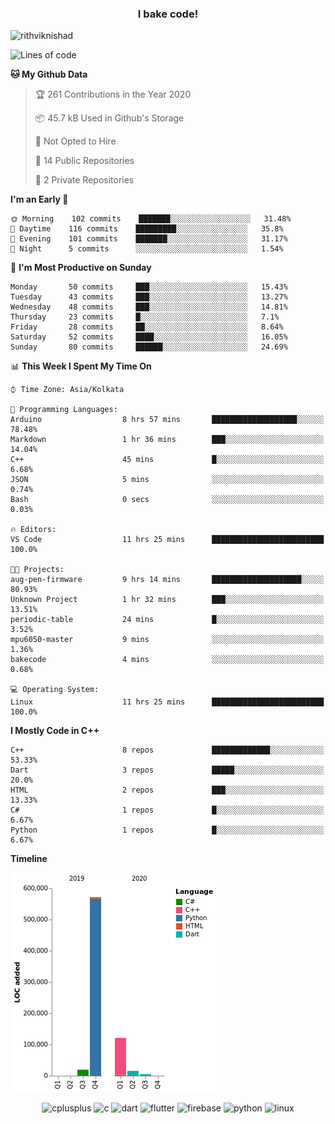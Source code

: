 <h3 align="center">I bake code!</h3>

<p align="left"> <img src="https://komarev.com/ghpvc/?username=rithviknishad" alt="rithviknishad" /> </p>

<!--START_SECTION:waka-->
![Lines of code](https://img.shields.io/badge/From%20Hello%20World%20I%27ve%20Written-23.1%20million%20lines%20of%20code-blue)

**🐱 My Github Data** 

> 🏆 261 Contributions in the Year 2020
 > 
> 📦 45.7 kB Used in Github's Storage 
 > 
> 🚫 Not Opted to Hire
 > 
> 📜 14 Public Repositories
 > 
> 🔑 2 Private Repositories 

**I'm an Early 🐤** 

```text
🌞 Morning    102 commits    ███████░░░░░░░░░░░░░░░░░░   31.48% 
🌆 Daytime    116 commits    █████████░░░░░░░░░░░░░░░░   35.8% 
🌃 Evening    101 commits    ███████░░░░░░░░░░░░░░░░░░   31.17% 
🌙 Night      5 commits      ░░░░░░░░░░░░░░░░░░░░░░░░░   1.54%

```
📅 **I'm Most Productive on Sunday** 

```text
Monday       50 commits     ███░░░░░░░░░░░░░░░░░░░░░░   15.43% 
Tuesday      43 commits     ███░░░░░░░░░░░░░░░░░░░░░░   13.27% 
Wednesday    48 commits     ███░░░░░░░░░░░░░░░░░░░░░░   14.81% 
Thursday     23 commits     █░░░░░░░░░░░░░░░░░░░░░░░░   7.1% 
Friday       28 commits     ██░░░░░░░░░░░░░░░░░░░░░░░   8.64% 
Saturday     52 commits     ████░░░░░░░░░░░░░░░░░░░░░   16.05% 
Sunday       80 commits     ██████░░░░░░░░░░░░░░░░░░░   24.69%

```


📊 **This Week I Spent My Time On** 

```text
⌚︎ Time Zone: Asia/Kolkata

💬 Programming Languages: 
Arduino                  8 hrs 57 mins       ███████████████████░░░░░░   78.48% 
Markdown                 1 hr 36 mins        ███░░░░░░░░░░░░░░░░░░░░░░   14.04% 
C++                      45 mins             █░░░░░░░░░░░░░░░░░░░░░░░░   6.68% 
JSON                     5 mins              ░░░░░░░░░░░░░░░░░░░░░░░░░   0.74% 
Bash                     0 secs              ░░░░░░░░░░░░░░░░░░░░░░░░░   0.03%

🔥 Editors: 
VS Code                  11 hrs 25 mins      █████████████████████████   100.0%

🐱‍💻 Projects: 
aug-pen-firmware         9 hrs 14 mins       ████████████████████░░░░░   80.93% 
Unknown Project          1 hr 32 mins        ███░░░░░░░░░░░░░░░░░░░░░░   13.51% 
periodic-table           24 mins             █░░░░░░░░░░░░░░░░░░░░░░░░   3.52% 
mpu6050-master           9 mins              ░░░░░░░░░░░░░░░░░░░░░░░░░   1.36% 
bakecode                 4 mins              ░░░░░░░░░░░░░░░░░░░░░░░░░   0.68%

💻 Operating System: 
Linux                    11 hrs 25 mins      █████████████████████████   100.0%

```

**I Mostly Code in C++** 

```text
C++                      8 repos             █████████████░░░░░░░░░░░░   53.33% 
Dart                     3 repos             █████░░░░░░░░░░░░░░░░░░░░   20.0% 
HTML                     2 repos             ███░░░░░░░░░░░░░░░░░░░░░░   13.33% 
C#                       1 repos             █░░░░░░░░░░░░░░░░░░░░░░░░   6.67% 
Python                   1 repos             █░░░░░░░░░░░░░░░░░░░░░░░░   6.67%

```


**Timeline**

![Chart not found](https://github.com/rithviknishad/rithviknishad/blob/master/charts/bar_graph.png) 


<!--END_SECTION:waka-->

<p align="center">
  <img src="https://devicons.github.io/devicon/devicon.git/icons/cplusplus/cplusplus-original.svg" alt="cplusplus" width="30" height="30"/>
  <img src="https://devicons.github.io/devicon/devicon.git/icons/c/c-original.svg" alt="c" width="30" height="30"/>
  <img src="https://www.vectorlogo.zone/logos/dartlang/dartlang-icon.svg" alt="dart" width="30" height="30"/>
  <img src="https://www.vectorlogo.zone/logos/flutterio/flutterio-icon.svg" alt="flutter" width="30" height="30"/> 
  <img src="https://www.vectorlogo.zone/logos/firebase/firebase-icon.svg" alt="firebase" width="30" height="30"/> 
  <img src="https://devicons.github.io/devicon/devicon.git/icons/python/python-original.svg" alt="python" width="30" height="30"/> 
  <img src="https://devicons.github.io/devicon/devicon.git/icons/linux/linux-original.svg" alt="linux" width="30" height="30"/> 
</p>
